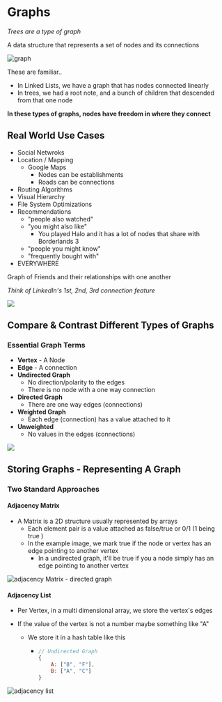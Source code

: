 # Graphs

*Trees are a type of graph*

A data structure that represents a set of nodes and its connections 

![graph](https://www.geeksforgeeks.org/wp-content/uploads/undirectedgraph.png)

These are familiar..

- In Linked Lists, we have a graph that has nodes connected linearly 
- In trees, we had a root note, and a bunch of children that descended from that one node 

**In these types of graphs, nodes have freedom in where they connect**

## Real World Use Cases

- Social Netwroks
- Location / Mapping
  - Google Maps 
    - Nodes can be establishments
    - Roads can be connections 
- Routing Algorithms
- Visual Hierarchy
- File System Optimizations
- Recommendations
  - "people also watched"
  - "you might also like"
    - You played Halo and it has a lot of nodes that share with Borderlands 3
  - "people you might know"
  - "frequently bought with"
- EVERYWHERE



Graph of Friends and their relationships with one another

*Think of LinkedIn's 1st, 2nd, 3rd connection feature*

![](https://study.com/cimages/videopreview/videopreview-full/nchjyn05gv.jpg)



## Compare & Contrast Different Types of Graphs

### Essential Graph Terms

- **Vertex** - A Node
- **Edge** - A connection
- **Undirected Graph**
  - No direction/polarity to the edges
  - There is no node with a one way connection
- **Directed Graph**
  - There are one way edges (connections)
- **Weighted Graph**
  - Each edge (connection) has a value attached to it
- **Unweighted**
  - No values in the edges (connections)



![](https://media.geeksforgeeks.org/wp-content/cdn-uploads/undirectedgraph.png)



## Storing Graphs - Representing A Graph 



### Two Standard Approaches

#### Adjacency Matrix

- A Matrix is a 2D structure usually represented by arrays 
  - Each element pair is a value attached as false/true or 0/1 (1 being true )
  - In the example image, we mark true if the node or vertex has an edge pointing to another vertex
    - In a undirected graph, it'll be true if you a node simply has an edge pointing to another vertex

![adjacency Matrix - directed graph](https://1.bp.blogspot.com/-tSAmvx42pII/Ux5EQxZukcI/AAAAAAAACLo/dPccUjxqb5o/s1600/Adjacency+Matrix+Representation+of+Directed+Graph.JPG)

#### Adjacency List

- Per Vertex, in a multi dimensional array, we store the vertex's edges 

- If the value of the vertex is not a number maybe something like "A"

  - We store it in a hash table like this

    - ```js
      // Undirected Graph 
      {
          A: ["B", "F"],
          B: ["A", "C"]
      }
      ```

      

![adjacency list](https://www.kodefork.com/media/uploads/articles/2019/06/23/graph-ajacency-list-cpp.jpg)